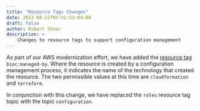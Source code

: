 ```yaml
---
title: "Resource Tags Changes"
date: 2023-08-22T05:51:53-04:00
draft: false
author: Robert Shear
description: >
    Changes to resource tags to support configuration management
---
```


As part of our AWS modernization effort, we have added the [resource tag](/docs/governance/resource-tags) `bioc:managed-by`. Where the resource is created by a configuration management process, it indicates the name of the technology that created the resource. The two permissible values at this time are `cloudformation` and `terraform`.

In conjunction with this change, we have replaced the `roles` resource tag topic with the topic `configuration`.